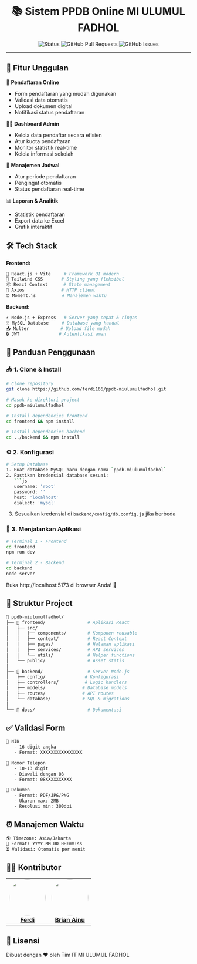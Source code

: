 <div align="center">

# 📚 Sistem PPDB Online MI ULUMUL FADHOL

![Status](https://img.shields.io/badge/status-active-success.svg)
![GitHub Pull Requests](https://img.shields.io/github/issues-pr/ferdi166/ppdb-miulumulfadhol)
![GitHub Issues](https://img.shields.io/github/issues/ferdi166/ppdb-miulumulfadhol)

</div>

---

## 🌟 Fitur Unggulan

🔐 **Pendaftaran Online**
- Form pendaftaran yang mudah digunakan
- Validasi data otomatis
- Upload dokumen digital
- Notifikasi status pendaftaran

👨‍💼 **Dashboard Admin**
- Kelola data pendaftar secara efisien
- Atur kuota pendaftaran
- Monitor statistik real-time
- Kelola informasi sekolah

📅 **Manajemen Jadwal**
- Atur periode pendaftaran
- Pengingat otomatis
- Status pendaftaran real-time

📊 **Laporan & Analitik**
- Statistik pendaftaran
- Export data ke Excel
- Grafik interaktif

## 🛠️ Tech Stack

**Frontend:**
```bash
📱 React.js + Vite     # Framework UI modern
🎨 Tailwind CSS       # Styling yang fleksibel
📦 React Context      # State management
🔄 Axios              # HTTP client
⏰ Moment.js          # Manajemen waktu
```

**Backend:**
```bash
⚡ Node.js + Express   # Server yang cepat & ringan
🗄️ MySQL Database     # Database yang handal
📤 Multer            # Upload file mudah
🔒 JWT               # Autentikasi aman
```

## 🚀 Panduan Penggunaan

### 📥 1. Clone & Install

```bash
# Clone repository
git clone https://github.com/ferdi166/ppdb-miulumulfadhol.git

# Masuk ke direktori project
cd ppdb-miulumulfadhol

# Install dependencies frontend
cd frontend && npm install

# Install dependencies backend
cd ../backend && npm install
```

### ⚙️ 2. Konfigurasi

```bash
# Setup Database
1. Buat database MySQL baru dengan nama `ppdb-miulumulfadhol`
2. Pastikan kredensial database sesuai:
   ```js
   username: 'root'
   password: ''
   host: 'localhost'
   dialect: 'mysql'
   ```
3. Sesuaikan kredensial di `backend/config/db.config.js` jika berbeda

### 🎯 3. Menjalankan Aplikasi

```bash
# Terminal 1 - Frontend
cd frontend
npm run dev

# Terminal 2 - Backend
cd backend
node server
```

Buka http://localhost:5173 di browser Anda! 🎉

## 📂 Struktur Project

```bash
📁 ppdb-miulumulfadhol/
├── 📓 frontend/                # Aplikasi React
│   ├── src/
│   │   ├── components/        # Komponen reusable
│   │   ├── context/           # React Context
│   │   ├── pages/             # Halaman aplikasi
│   │   ├── services/          # API services
│   │   └── utils/             # Helper functions
│   └── public/                # Asset statis
│
├── 📒 backend/                 # Server Node.js
│   ├── config/               # Konfigurasi
│   ├── controllers/          # Logic handlers
│   ├── models/              # Database models
│   ├── routes/              # API routes
│   └── database/            # SQL & migrations
│
└── 📙 docs/                    # Dokumentasi
```

## ✅ Validasi Form

```bash
🔢 NIK
   - 16 digit angka
   - Format: XXXXXXXXXXXXXXXX

📱 Nomor Telepon
   - 10-13 digit
   - Diawali dengan 08
   - Format: 08XXXXXXXXXX

📄 Dokumen
   - Format: PDF/JPG/PNG
   - Ukuran max: 2MB
   - Resolusi min: 300dpi
```

## ⏰ Manajemen Waktu

```bash
🌎 Timezone: Asia/Jakarta
📅 Format: YYYY-MM-DD HH:mm:ss
⏳ Validasi: Otomatis per menit
```

## 👨‍💻 Kontributor

<table align="center">
  <tr>
    <td align="center">
      <a href="https://github.com/ferdi166">
        <img src="https://avatars.githubusercontent.com/ferdi166" width="100px" style="border-radius:50%"/><br />
        <b>Ferdi</b>
      </a>
    </td>
    <td align="center">
      <a href="https://github.com/BrianAinu">
        <img src="https://avatars.githubusercontent.com/BrianAinu" width="100px" style="border-radius:50%"/><br />
        <b>Brian Ainu</b>
      </a>
    </td>
  </tr>
</table>

## 📑 Lisensi

Dibuat dengan ❤️ oleh Tim IT MI ULUMUL FADHOL
